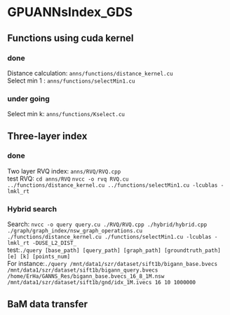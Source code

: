 # GPUANNsIndex_GDS

## Functions using cuda kernel  
### done
Distance calculation: `anns/functions/distance_kernel.cu`  
Select min 1 : `anns/functions/selectMin1.cu`  
  
### under going
Select min k: `anns/functions/Kselect.cu`  

## Three-layer index
### done
Two layer RVQ index: `anns/RVQ/RVQ.cpp`  
test RVQ: `cd anns/RVQ` `nvcc -o rvq RVQ.cu ../functions/distance_kernel.cu ../functions/selectMin1.cu -lcublas -lmkl_rt`  
  
### Hybrid search
Search: `nvcc -o query query.cu ./RVQ/RVQ.cpp ./hybrid/hybrid.cpp ./graph/graph_index/nsw_graph_operations.cu ./functions/distance_kernel.cu ./functions/selectMin1.cu -lcublas -lmkl_rt -DUSE_L2_DIST_`  
test:`./query [base_path] [query_path] [graph_path] [groundtruth_path] [e] [k] [points_num]`  
For instance:`./query /mnt/data1/szr/dataset/sift1b/bigann_base.bvecs /mnt/data1/szr/dataset/sift1b/bigann_query.bvecs /home/ErHa/GANNS_Res/bigann_base.bvecs_16_8_1M.nsw /mnt/data1/szr/dataset/sift1b/gnd/idx_1M.ivecs 16 10 1000000`
## BaM data transfer
